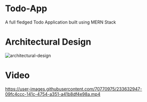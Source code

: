 # Todo-App
A full fledged Todo Application built using MERN Stack

# Architectural Design
![architectural-design](https://user-images.githubusercontent.com/70770975/233632386-794f0527-7baf-42f7-bdea-721f206233c6.png)

# Video
https://user-images.githubusercontent.com/70770975/233632947-09fc4ccc-141c-4754-a351-a41b8df4e98a.mp4

